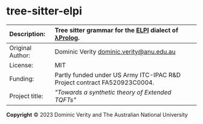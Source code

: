 # tree-sitter-elpi

| Description:     | Tree sitter grammar for the [ELPI](https://github.com/LPCIC/elpi) dialect of [λProlog](https://www.lix.polytechnique.fr/~dale/lProlog/). |
|:-----------------|:-----------------------------------------------------------------------------------------------------------------------------------------|
| Original Author: | Dominic Verity <dominic.verity@anu.edu.au>                                                                                               |
| License:         | MIT                                                                                                                                      |
| Funding:         | Partly funded under US Army ITC-IPAC R&D Project contract FA520923C0004.                                                                 |
| Project title:   | _"Towards a synthetic theory of Extended TQFTs"_                                                                                         |

**Copyright** © 2023 Dominic Verity and The Australian National University
